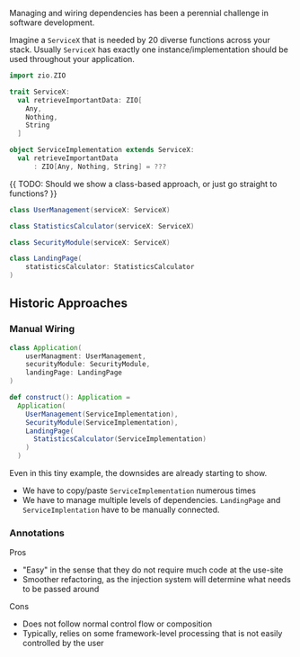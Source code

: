 Managing and wiring dependencies has been a perennial challenge in software development.

Imagine a `ServiceX` that is needed by 20 diverse functions across your stack.
Usually `ServiceX` has exactly one instance/implementation should be used throughout your application.

```scala
import zio.ZIO

trait ServiceX:
  val retrieveImportantData: ZIO[
    Any,
    Nothing,
    String
  ]

object ServiceImplementation extends ServiceX:
  val retrieveImportantData
      : ZIO[Any, Nothing, String] = ???
```
{{ TODO: Should we show a class-based approach, or just go straight to functions? }}
```scala
class UserManagement(serviceX: ServiceX)

class StatisticsCalculator(serviceX: ServiceX)

class SecurityModule(serviceX: ServiceX)

class LandingPage(
    statisticsCalculator: StatisticsCalculator
)
```

## Historic Approaches

### Manual Wiring

```scala
class Application(
    userManagment: UserManagement,
    securityModule: SecurityModule,
    landingPage: LandingPage
)

def construct(): Application =
  Application(
    UserManagement(ServiceImplementation),
    SecurityModule(ServiceImplementation),
    LandingPage(
      StatisticsCalculator(ServiceImplementation)
    )
  )
```

Even in this tiny example, the downsides are already starting to show.

- We have to copy/paste `ServiceImplementation` numerous times
- We have to manage multiple levels of dependencies. `LandingPage` and `ServiceImplentation` have to be manually connected.


### Annotations

Pros
- "Easy" in the sense that they do not require much code at the use-site
- Smoother refactoring, as the injection system will determine what needs to be passed around

Cons
- Does not follow normal control flow or composition
- Typically, relies on some framework-level processing that is not easily controlled by the user